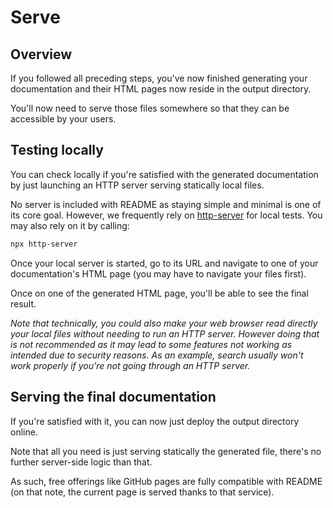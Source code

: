 # Serve

## Overview

If you followed all preceding steps, you've now finished generating your
documentation and their HTML pages now reside in the output directory.

You'll now need to serve those files somewhere so that they can be accessible by
your users.

## Testing locally

You can check locally if you're satisfied with the generated documentation by
just launching an HTTP server serving statically local files.

No server is included with README as staying simple and minimal is one of its
core goal. However, we frequently rely on
[http-server](https://www.npmjs.com/package/http-server) for local tests. You
may also rely on it by calling:

```sh
npx http-server
```

Once your local server is started, go to its URL and navigate to one of your
documentation's HTML page (you may have to navigate your files first).

Once on one of the generated HTML page, you'll be able to see the final result.

_Note that technically, you could also make your web browser read directly your
local files without needing to run an HTTP server. However doing that is not
recommended as it may lead to some features not working as intended due to
security reasons. As an example, search usually won't work properly if you're
not going through an HTTP server._

## Serving the final documentation

If you're satisfied with it, you can now just deploy the output directory
online.

Note that all you need is just serving statically the generated file, there's no
further server-side logic than that.

As such, free offerings like GitHub pages are fully compatible with README (on
that note, the current page is served thanks to that service).
